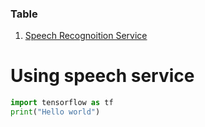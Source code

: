 ### Table 

1. [Speech Recognoition Service](https://github.com/anant0103/adoshi/new/main#using-speech-service)

# Using speech service

```python
import tensorflow as tf
print("Hello world")
```
